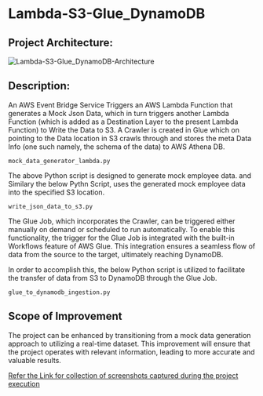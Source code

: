 # Lambda-S3-Glue_DynamoDB

## Project Architecture:

![Lambda-S3-Glue_DynamoDB-Architecture](https://github.com/adithyang64/Lambda-S3-Glue-DynamoDB/assets/67658457/d2cbb554-8268-46a1-9f83-1d8d180041fe)

## Description:

An AWS Event Bridge Service Triggers an AWS Lambda Function that generates a Mock Json Data, which in turn triggers another Lambda Function (which is added as a Destination Layer to the present Lambda Function) to Write the Data to S3. 
A Crawler is created in Glue which on pointing to the Data location in S3 crawls through and stores the meta Data Info (one such namely, the schema of the data) to AWS Athena DB. 

```
mock_data_generator_lambda.py
```
The above Python script is designed to generate mock employee data. and Similary the below Pythn Script, uses the generated mock employee data into the specified S3 location.

```
write_json_data_to_s3.py
```

The Glue Job, which incorporates the Crawler, can be triggered either manually on demand or scheduled to run automatically. To enable this functionality, the trigger for the Glue Job is integrated with the built-in Workflows feature of AWS Glue. This integration ensures a seamless flow of data from the source to the target, ultimately reaching DynamoDB.

In order to accomplish this, the below Python script is utilized to facilitate the transfer of data from S3 to DynamoDB through the Glue Job. 
```
glue_to_dynamodb_ingestion.py
```

## Scope of Improvement

The project can be enhanced by transitioning from a mock data generation approach to utilizing a real-time dataset. This improvement will ensure that the project operates with relevant information, leading to more accurate and valuable results.

[Refer the Link for collection of screenshots captured during the project execution](https://docs.google.com/document/d/1QX4ry7Vg1zIpWTPB_BjGZJ5N4lsH0zFA/edit?usp=drive_link&ouid=102047065766224889946&rtpof=true&sd=true)
